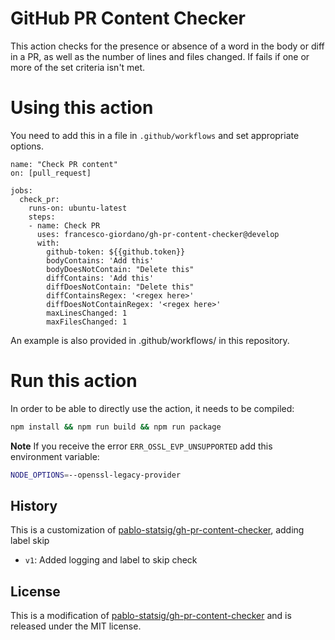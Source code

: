 # GitHub PR Content Checker

This action checks for the presence or absence of a word in the body or diff in a PR, as well as the number of lines and files changed. If fails if one or more of the set criteria isn't met.

# Using this action

You need to add this in a file in `.github/workflows` and set appropriate options.

```
name: "Check PR content"
on: [pull_request]

jobs:
  check_pr:
    runs-on: ubuntu-latest
    steps:
    - name: Check PR
      uses: francesco-giordano/gh-pr-content-checker@develop
      with:
        github-token: ${{github.token}}
        bodyContains: 'Add this'
        bodyDoesNotContain: "Delete this"        
        diffContains: 'Add this'
        diffDoesNotContain: "Delete this"   
        diffContainsRegex: '<regex here>'
        diffDoesNotContainRegex: '<regex here>'
        maxLinesChanged: 1
        maxFilesChanged: 1
```

An example is also provided in .github/workflows/ in this repository.

# Run this action

In order to be able to directly use the action, it needs to be compiled:

```bash
npm install && npm run build && npm run package 
```

**Note**
If you receive the error `ERR_OSSL_EVP_UNSUPPORTED` add this environment variable:
```bash
NODE_OPTIONS=--openssl-legacy-provider
```

## History

This is a customization of [pablo-statsig/gh-pr-content-checker](https://github.com/pablo-statsig/gh-pr-content-checker/), adding label skip

* `v1`: Added logging and label to skip check

## License

This is a modification of [pablo-statsig/gh-pr-content-checker](https://github.com/pablo-statsig/gh-pr-content-checker/) and is released under the MIT license.
